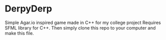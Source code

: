 # DerpyDerp
Simple Agar.io inspired game made in C++ for my college project
Requires SFML library for C++.
Then simply clone this repo to your computer and make this file.
